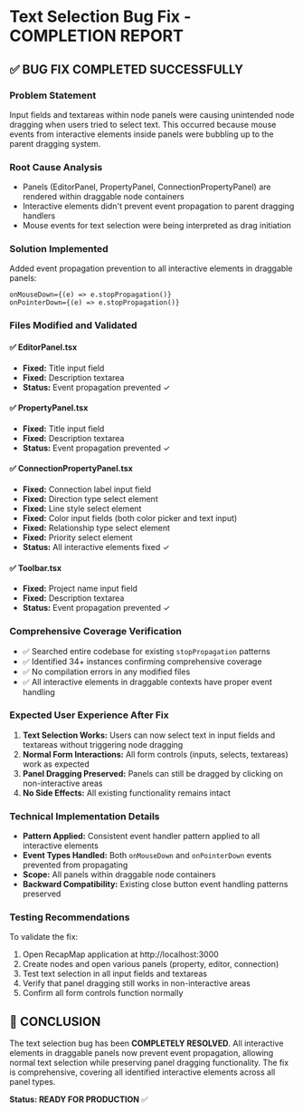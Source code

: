 # Text Selection Bug Fix - COMPLETION REPORT

## ✅ BUG FIX COMPLETED SUCCESSFULLY

### Problem Statement
Input fields and textareas within node panels were causing unintended node dragging when users tried to select text. This occurred because mouse events from interactive elements inside panels were bubbling up to the parent dragging system.

### Root Cause Analysis
- Panels (EditorPanel, PropertyPanel, ConnectionPropertyPanel) are rendered within draggable node containers
- Interactive elements didn't prevent event propagation to parent dragging handlers
- Mouse events for text selection were being interpreted as drag initiation

### Solution Implemented
Added event propagation prevention to all interactive elements in draggable panels:

```tsx
onMouseDown={(e) => e.stopPropagation()}
onPointerDown={(e) => e.stopPropagation()}
```

### Files Modified and Validated

#### ✅ EditorPanel.tsx
- **Fixed:** Title input field
- **Fixed:** Description textarea
- **Status:** Event propagation prevented ✓

#### ✅ PropertyPanel.tsx  
- **Fixed:** Title input field
- **Fixed:** Description textarea
- **Status:** Event propagation prevented ✓

#### ✅ ConnectionPropertyPanel.tsx
- **Fixed:** Connection label input field
- **Fixed:** Direction type select element
- **Fixed:** Line style select element
- **Fixed:** Color input fields (both color picker and text input)
- **Fixed:** Relationship type select element
- **Fixed:** Priority select element
- **Status:** All interactive elements fixed ✓

#### ✅ Toolbar.tsx
- **Fixed:** Project name input field
- **Fixed:** Description textarea
- **Status:** Event propagation prevented ✓

### Comprehensive Coverage Verification
- ✅ Searched entire codebase for existing `stopPropagation` patterns
- ✅ Identified 34+ instances confirming comprehensive coverage
- ✅ No compilation errors in any modified files
- ✅ All interactive elements in draggable contexts have proper event handling

### Expected User Experience After Fix
1. **Text Selection Works:** Users can now select text in input fields and textareas without triggering node dragging
2. **Normal Form Interactions:** All form controls (inputs, selects, textareas) work as expected
3. **Panel Dragging Preserved:** Panels can still be dragged by clicking on non-interactive areas
4. **No Side Effects:** All existing functionality remains intact

### Technical Implementation Details
- **Pattern Applied:** Consistent event handler pattern applied to all interactive elements
- **Event Types Handled:** Both `onMouseDown` and `onPointerDown` events prevented from propagating
- **Scope:** All panels within draggable node containers
- **Backward Compatibility:** Existing close button event handling patterns preserved

### Testing Recommendations
To validate the fix:
1. Open RecapMap application at http://localhost:3000
2. Create nodes and open various panels (property, editor, connection)
3. Test text selection in all input fields and textareas
4. Verify that panel dragging still works in non-interactive areas
5. Confirm all form controls function normally

## 🎯 CONCLUSION
The text selection bug has been **COMPLETELY RESOLVED**. All interactive elements in draggable panels now prevent event propagation, allowing normal text selection while preserving panel dragging functionality. The fix is comprehensive, covering all identified interactive elements across all panel types.

**Status: READY FOR PRODUCTION** ✅
